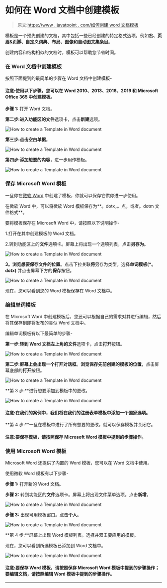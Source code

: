 # 如何在 Word 文档中创建模板

> 原文:[https://www . javatpoint . com/如何创建 word 文档模板](https://www.javatpoint.com/how-to-create-a-template-in-word-document)

模板是一个预先创建的文档，其中包括一些已经创建的特定格式选项，例如**宏、页眉&页脚、自定义词典、布局、图像和自动图文集条目**。

创建内容和结构相似的文档时，模板可以帮助您节省时间。

### 在 Word 文档中创建模板

按照下面提到的最简单的步骤在 Word 文档中创建模板-

#### 注意:使用以下步骤，您可以在 Word 2010、2013、2016、2019 和 Microsoft Office 365 中创建模板。

**步骤 1:** 打开 Word 文档。

**第二步:**进入功能区的**文件**选项卡，点击**新建**选项。

![How to create a Template in Word document](img/3a9ab93ac62415d1f19a78a367818798.png)

**第三步:**点击**空白单据**。

![How to create a Template in Word document](img/86ffcbc15c0dd47d53c1a1d49aa3efb0.png)

**第四步:添加想要的内容**，进一步用作模板。

![How to create a Template in Word document](img/c9e7957515ea7c59af8078e8b3d304fb.png)

### 保存 Microsoft Word 模板

一旦你在[微软 Word](https://www.javatpoint.com/ms-word-tutorial) 中创建了模板，你就可以保存它供你进一步使用。

在微软 Word 中，可以将微软 Word 模板保存为**。dotx，。点，或者。dotm 文件格式**。

要将模板保存在 Microsoft Word 中，请按照以下说明操作-

1.打开在其中创建模板的 Word 文档。

2.转到功能区上的**文件**选项卡。屏幕上将出现一个选项列表，点击**另存为**。

![How to create a Template in Word document](img/7a192e7d260fb83908c233f647e6847b.png)

**3。浏览想要保存文件的位置**。点击下拉关联**将**另存为类型。选择**单词模板(*。dotx)** 并点击屏幕下方的**保存**按钮。

![How to create a Template in Word document](img/1db240eaa76a5890580ad87cba52eec0.png)

现在，您可以看到您的 Word 模板保存在 Word 文档中。

### 编辑单词模板

在 Microsoft Word 中创建模板后，您还可以根据自己的需求对其进行编辑，然后将其保存到即将发布的类似 Word 文档中。

编辑单词模板有以下最简单的步骤-

**第一步:**转到 Word 文档左上角的**文件**选项卡，点击**打开**按钮。

![How to create a Template in Word document](img/9e9eb6ef43a7348815c905d0aa2791c4.png)

**第二步:**屏幕上会出现一个**打开对话框**。**浏览保存先前创建的模板的位置**，点击屏幕底部的**打开**按钮。

![How to create a Template in Word document](img/143c9165af7d35a8935237d3a41df084.png)

**第 3 步:**进行想要添加到模板中的更改。

![How to create a Template in Word document](img/c73417ee43e77390cc2955edf58d7973.png)

#### 注意:在我们的案例中，我们将在我们的注册表单模板中添加一个国家选项。

**第 4 步:**一旦在模板中进行了所有想要的更改，就可以保存模板并关闭它。

#### 注意:要保存模板，请按照保存 Microsoft Word 模板中提到的步骤操作。

### 使用 Microsoft Word 模板

Microsoft Word 还提供了内置的 Word 模板，您可以在 Word 文档中使用。

使用微软 Word 模板有以下步骤-

**步骤 1:** 打开新的 Word 文档。

**步骤 2:** 转到功能区的**文件**选项卡。屏幕上将出现文件菜单选项。点击**新增**。

![How to create a Template in Word document](img/09089f43dfb75eb2d2954c371b486aed.png)

**步骤 3:** 出现可用模板窗口。点击**个人**。

![How to create a Template in Word document](img/d99afbb2e640fc559d9c150ac5d8d98c.png)

**第 4 步:**屏幕上出现 Word 模板列表。选择并双击要应用的模板。

现在，您可以看到所选模板已添加到 Word 文档中。

![How to create a Template in Word document](img/63cecc72df5e672a15697d67f7f75c92.png)

#### 注意:要保存 Word 模板，请按照保存 Microsoft Word 模板中提到的步骤操作；要编辑文档，请按照编辑 Word 模板中提到的步骤操作。

* * *